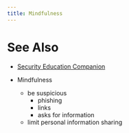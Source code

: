 ```yaml
---
title: Mindfulness
---
```


# See Also

* [Security Education Companion](https://sec.eff.org/topics/threat-modeling)

* Mindfulness
  * be suspicious
    * phishing
    * links
    * asks for information
  * limit personal information sharing


